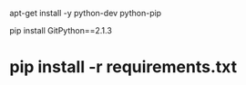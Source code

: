 apt-get install -y python-dev python-pip

pip install GitPython==2.1.3
# pip install -r requirements.txt
